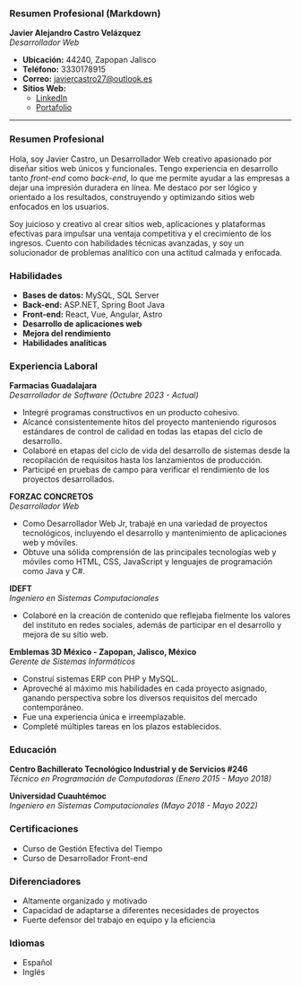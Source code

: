  ### Resumen Profesional (Markdown)

**Javier Alejandro Castro Velázquez**  
*Desarrollador Web*  

- **Ubicación:** 44240, Zapopan Jalisco  
- **Teléfono:** 3330178915  
- **Correo:** [javiercastro27@outlook.es](mailto:javiercastro27@outlook.es)  
- **Sitios Web:**  
  - [LinkedIn](https://www.linkedin.com/in/j-castro27)  
  - [Portafolio](https://casttro.mx)  

---

### Resumen Profesional

Hola, soy Javier Castro, un Desarrollador Web creativo apasionado por diseñar sitios web únicos y funcionales. Tengo experiencia en desarrollo tanto *front-end* como *back-end*, lo que me permite ayudar a las empresas a dejar una impresión duradera en línea. Me destaco por ser lógico y orientado a los resultados, construyendo y optimizando sitios web enfocados en los usuarios. 

Soy juicioso y creativo al crear sitios web, aplicaciones y plataformas efectivas para impulsar una ventaja competitiva y el crecimiento de los ingresos. Cuento con habilidades técnicas avanzadas, y soy un solucionador de problemas analítico con una actitud calmada y enfocada.

### Habilidades

- **Bases de datos:** MySQL, SQL Server  
- **Back-end:** ASP.NET, Spring Boot Java  
- **Front-end:** React, Vue, Angular, Astro  
- **Desarrollo de aplicaciones web**  
- **Mejora del rendimiento**  
- **Habilidades analíticas**  

### Experiencia Laboral

**Farmacias Guadalajara**  
*Desarrollador de Software (Octubre 2023 - Actual)*  

- Integré programas constructivos en un producto cohesivo.  
- Alcancé consistentemente hitos del proyecto manteniendo rigurosos estándares de control de calidad en todas las etapas del ciclo de desarrollo.  
- Colaboré en etapas del ciclo de vida del desarrollo de sistemas desde la recopilación de requisitos hasta los lanzamientos de producción.  
- Participé en pruebas de campo para verificar el rendimiento de los proyectos desarrollados.  

**FORZAC CONCRETOS**  
*Desarrollador Web*  

- Como Desarrollador Web Jr, trabajé en una variedad de proyectos tecnológicos, incluyendo el desarrollo y mantenimiento de aplicaciones web y móviles.  
- Obtuve una sólida comprensión de las principales tecnologías web y móviles como HTML, CSS, JavaScript y lenguajes de programación como Java y C#.  

**IDEFT**  
*Ingeniero en Sistemas Computacionales*  

- Colaboré en la creación de contenido que reflejaba fielmente los valores del instituto en redes sociales, además de participar en el desarrollo y mejora de su sitio web.  

**Emblemas 3D México - Zapopan, Jalisco, México**  
*Gerente de Sistemas Informáticos*  

- Construí sistemas ERP con PHP y MySQL.  
- Aproveché al máximo mis habilidades en cada proyecto asignado, ganando perspectiva sobre los diversos requisitos del mercado contemporáneo.  
- Fue una experiencia única e irreemplazable.  
- Completé múltiples tareas en los plazos establecidos.  

### Educación

**Centro Bachillerato Tecnológico Industrial y de Servicios #246**  
*Técnico en Programación de Computadoras (Enero 2015 - Mayo 2018)*  

**Universidad Cuauhtémoc**  
*Ingeniero en Sistemas Computacionales (Mayo 2018 - Mayo 2022)*  

### Certificaciones

- Curso de Gestión Efectiva del Tiempo  
- Curso de Desarrollador Front-end  

### Diferenciadores

- Altamente organizado y motivado  
- Capacidad de adaptarse a diferentes necesidades de proyectos  
- Fuerte defensor del trabajo en equipo y la eficiencia  

### Idiomas

- Español  
- Inglés  